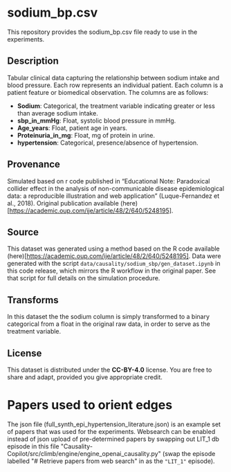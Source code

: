 # sodium_bp.csv
This repository provides the sodium_bp.csv file ready to use in the experiments.

## Description
Tabular clinical data capturing the relationship between sodium intake and blood pressure.
Each row represents an individual patient. Each column is a patient feature or biomedical observation. The columns are as  follows:
- **Sodium**: Categorical, the treatment variable indicating greater or less than average sodium intake.  
- **sbp_in_mmHg**: Float, systolic blood pressure in mmHg.  
- **Age_years**: Float, patient age in years.  
- **Proteinuria_in_mg**: Float, mg of protein in urine.
- **hypertension**: Categorical, presence/absence of hypertension.


## Provenance
Simulated based on r code published in “Educational Note: Paradoxical collider effect in the analysis of non-communicable disease epidemiological data: a reproducible illustration and web application” (Luque-Fernandez et al., 2018). Original publication available (here)[https://academic.oup.com/ije/article/48/2/640/5248195].

## Source
This dataset was generated using a method based on the R code available (here)[https://academic.oup.com/ije/article/48/2/640/5248195]. Data were generated with the script `data/causality/sodium_sbp/gen_dataset.ipynb` in this code release, which mirrors the R workflow in the original paper. See that script for full details on the simulation procedure.

## Transforms
In this dataset the the sodium column is simply transformed to a binary categorical from a float in the original raw data, in order to serve as the treatment variable.

## License
This dataset is distributed under the **CC-BY-4.0** license. You are free to share and adapt, provided you give appropriate credit.

# Papers used to orient edges
The json file (full_synth_epi_hypertension_literature.json) is an example set of papers that was used for the experiments. Websearch can be enabled instead of json upload of pre-determined papers by swapping out LIT_1 db episode in this file "Causality-Copilot/src/climb/engine/engine_openai_causality.py" (swap the episode labelled "# Retrieve papers from web search" in as the `"LIT_1"` episode).
